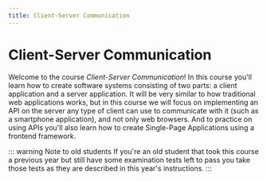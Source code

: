 ```yaml
---
title: Client-Server Communication
---
```

# Client-Server Communication
Welcome to the course *Client-Server Communication*! In this course you'll learn how to create software systems consisting of two parts: a client application and a server application. It will be very similar to how traditional web applications works, but in this course we will focus on implementing an API on the server any type of client can use to communicate with it (such as a smartphone application), and not only web browsers. And to practice on using APIs you'll also learn how to create Single-Page Applications using a frontend framework.

::: warning Note to old students
If you're an old student that took this course a previous year but still have some examination tests left to pass you take those tests as they are described in this year's instructions.
:::